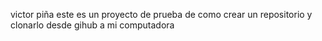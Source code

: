victor piña
este es un proyecto de prueba de como crear un repositorio y clonarlo desde gihub a mi computadora